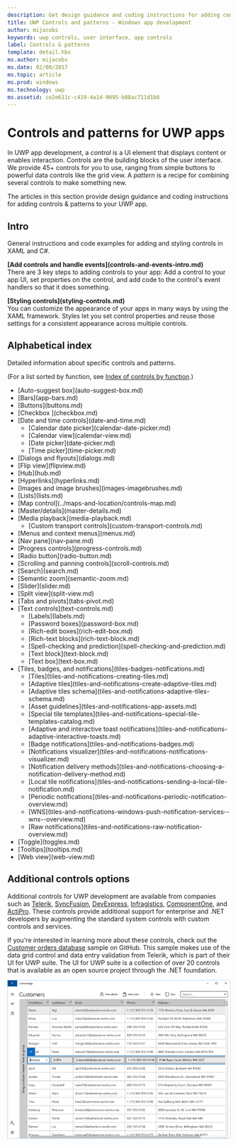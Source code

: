 ```yaml
---
description: Get design guidance and coding instructions for adding controls &amp; patterns to your UWP app. Find  over 45 powerful controls for you to use with your app.
title: UWP Controls and patterns - Windows app development
author: mijacobs
keywords: uwp controls, user interface, app controls
label: Controls & patterns
template: detail.hbs
ms.author: mijacobs
ms.date: 02/08/2017
ms.topic: article
ms.prod: windows
ms.technology: uwp
ms.assetid: ce2e611c-c419-4a14-9095-b88ac711d1b8
---
```

# Controls and patterns for UWP apps
<link rel="stylesheet" href="https://az835927.vo.msecnd.net/sites/uwp/Resources/css/custom.css"> 

In UWP app development, a <i>control</i> is a UI element that displays content or enables interaction. Controls are the building blocks of the user interface. We provide 45+ controls for you to use, ranging from simple buttons to powerful data controls like the grid view. A <i>pattern</i> is a recipe for combining several controls to make something new.

The articles in this section provide design guidance and coding instructions for adding controls & patterns to your UWP app. 

## Intro

General instructions and code examples for adding and styling controls in XAML and C#.

<div class="side-by-side">
<div class="side-by-side-content">
  <div class="side-by-side-content-left">
   <p><b>[Add controls and handle events](controls-and-events-intro.md)</b> <br/>
   There are 3 key steps to adding controls to your app: Add a control to your app UI, set properties on the control, and add code to the control's event handlers so that it does something.</li>
</ul> 
</p>
  </div>
  <div class="side-by-side-content-right">
   <p><b>[Styling controls](styling-controls.md)</b> <br/>
   You can customize the appearance of your apps in many ways by using the XAML framework. Styles let you set control properties and reuse those settings for a consistent appearance across multiple controls.</p>
  </div>
</div>
</div>

## Alphabetical index 

Detailed information about specific controls and patterns.

(For a list sorted by function, see [Index of controls by function](controls-by-function.md).)

<div class="uwpd-list-of-links">
<ul>

<li>[Auto-suggest box](auto-suggest-box.md)</li>

<li>[Bars](app-bars.md)</li>

<li>[Buttons](buttons.md)</li>

<li>[Checkbox ](checkbox.md)</li>

<li>[Date and time controls](date-and-time.md)
<ul>

<li>[Calendar date picker](calendar-date-picker.md)</li>

<li>[Calendar view](calendar-view.md)</li>

<li>[Date picker](date-picker.md)</li>

<li>[Time picker](time-picker.md)</li>
</ul>
</li>


<li>[Dialogs and flyouts](dialogs.md)</li>

<li>[Flip view](flipview.md)</li>

<li>[Hub](hub.md)</li>

<li>[Hyperlinks](hyperlinks.md)</li>

<li>[Images and image brushes](images-imagebrushes.md)</li>

<li>[Lists](lists.md)</li>

<li>[Map control](../maps-and-location/controls-map.md)</li>

<li>[Master/details](master-details.md)</li>

<li>[Media playback](media-playback.md)
<ul>
<li>[Custom transport controls](custom-transport-controls.md)</li>
</ul>
</li>

<li>[Menus and context menus](menus.md)</li>

<li>[Nav pane](nav-pane.md)</li>

<li>[Progress controls](progress-controls.md)</li>

<li>[Radio button](radio-button.md)</li>

<li>[Scrolling and panning controls](scroll-controls.md)</li>

<li>[Search](search.md)</li>

<li>[Semantic zoom](semantic-zoom.md)</li>

<li>[Slider](slider.md)</li>

<li>[Split view](split-view.md)</li>

<li>[Tabs and pivots](tabs-pivot.md)</li>

<li>[Text controls](text-controls.md)
<ul>

<li>[Labels](labels.md)</li>

<li>[Password boxes](password-box.md)</li>

<li>[Rich-edit boxes](rich-edit-box.md)</li>

<li>[Rich-text blocks](rich-text-block.md)</li>

<li>[Spell-checking and prediction](spell-checking-and-prediction.md)</li>

<li>[Text block](text-block.md)</li>

<li>[Text box](text-box.md)</li>
</ul>
</li>



<li>[Tiles, badges, and notifications](tiles-badges-notifications.md)
<ul>

<li>[Tiles](tiles-and-notifications-creating-tiles.md)</li>

<li>[Adaptive tiles](tiles-and-notifications-create-adaptive-tiles.md)</li>

<li>[Adaptive tiles schema](tiles-and-notifications-adaptive-tiles-schema.md)</li>

<li>[Asset guidelines](tiles-and-notifications-app-assets.md)</li>

<li>[Special tile templates](tiles-and-notifications-special-tile-templates-catalog.md)</li>

<li>[Adaptive and interactive toast notifications](tiles-and-notifications-adaptive-interactive-toasts.md)</li>

<li>[Badge notifications](tiles-and-notifications-badges.md)</li>

<li>[Notifications visualizer](tiles-and-notifications-notifications-visualizer.md)</li>

<li>[Notification delivery methods](tiles-and-notifications-choosing-a-notification-delivery-method.md)</li>

<li>[Local tile notifications](tiles-and-notifications-sending-a-local-tile-notification.md)</li>

<li>[Periodic notifications](tiles-and-notifications-periodic-notification-overview.md)</li>

<li>[WNS](tiles-and-notifications-windows-push-notification-services--wns--overview.md)</li>

<li>[Raw notifications](tiles-and-notifications-raw-notification-overview.md)</li>
</ul>
</li>


<li>[Toggle](toggles.md)</li>
<li>[Tooltips](tooltips.md)</li>

<li>[Web view](web-view.md)</li>
</ul>
</div>

## Additional controls options

Additional controls for UWP development are available from companies such as [Telerik](http://www.telerik.com/), [SyncFusion](https://www.syncfusion.com/products/uwp), [DevExpress](https://www.devexpress.com/Products/NET/Controls/Win10Apps/),
[Infragistics](http://www.infragistics.com/products/universal-windows-platform), [ComponentOne](https://www.componentone.com/Studio/Platform/UWP), and [ActiPro](http://www.actiprosoftware.com/products/controls/universal). These controls provide additional support for enterprise and .NET developers by augmenting the standard system controls with custom controls and services.  

If you're interested in learning more about these controls, check out the [Customer orders database](https://github.com/Microsoft/Windows-appsample-customers-orders-database) sample on GitHub. This sample makes use of the data grid control and data entry validation from Telerik, which is part of their UI for UWP suite. The UI for UWP suite is a collection of over 20 controls that is available as an open source project through the .NET foundation.

![Customer orders database image](images/customerOrdersDataGrid.png)
